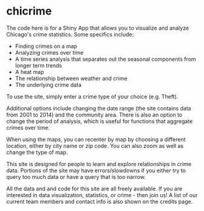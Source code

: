 chicrime
========
The code here is for a Shiny App that allows you to visualize and analyze Chicago's crime statistics.  Some specifics include:

+ Finding crimes on a map
+ Analyzing crimes over time
+ A time series analysis that separates out the seasonal components from longer term trends
+ A heat map
+ The relationship between weather and crime
+ The underlying crime data 

To use the site, simply enter a crime type of your choice (e.g. Theft).  

Additional options include changing the date range (the site contains data from 2001 to 2014) and the community area.  There is also an option to change the period of analysis, which is useful for functions that aggregate crimes over time.

When using the maps, you can recenter by map by choosing a different location, either by city name or zip code.  You can also zoom as well as change the type of map.

This site is designed for people to learn and explore relationships in crime data. Portions of the site may have errors/slowdowns if you either try to query too much data or have a query that is too narrow.

All the data and and code for this site are all freely available.  If you are interested in data visualization, statistics, or crime - then join us!  A list of our current team members and contact info is also shown on the credits page.
